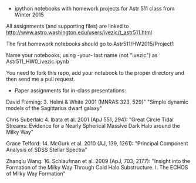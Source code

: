 * ipython notebooks with homework projects for Astr 511 class from Winter 2015

All assignments (and supporting files) are linked to
http://www.astro.washington.edu/users/ivezic/t_astr511.html

The first homework notebooks should go to 
Astr511/HW2015/Project1

Name your notebooks, using -your- last name (not "ivezic") as
Astr511_HW0_ivezic.ipynb 

You need to fork this repo, add your notebook to the proper directory and 
then send me a pull request.

* Paper assignments for in-class presentations: 


David Fleming: 
3. Helmi & White 2001 (MNRAS 323, 529)" "Simple dynamic models of the Sagittarius dwarf galaxy"

Chris Suberlak: 
4. Ibata et al. 2001 (ApJ 551, 294): "Great Circle Tidal Streams: Evidence for a
Nearly Spherical Massive Dark Halo around the Milky Way" 

Grace Telford: 
14. McGurk et al. 2010 (AJ, 139, 1261): "Principal Component Analysis of SDSS Stellar Spectra" 

Zhanglu Wang:
16. Schlaufman et al. 2009 (ApJ, 703, 2177): "Insight into the Formation of the Milky Way Through 
Cold Halo Substructure. I. The ECHOS of Milky Way Formation"

